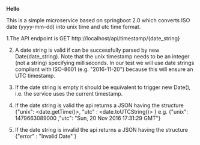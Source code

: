 **Hello**

This is a simple microservice based on springboot 2.0 which converts ISO date (yyyy-mm-dd) into unix time and utc time format.

1.The API endpoint is GET http://localhost/api/timestamp/{date_string}

2. A date string is valid if can be successfully parsed by new Date(date_string).
Note that the unix timestamp needs to be an integer (not a string) specifying milliseconds.
In our test we will use date strings compliant with ISO-8601 (e.g. "2016-11-20") because this will ensure an UTC timestamp.

3. If the date string is empty it should be equivalent to trigger new Date(), i.e. the service uses the current timestamp.

4. If the date string is valid the api returns a JSON having the structure
{"unix": <date.getTime()>, "utc" : <date.toUTCString()> }
e.g. {"unix": 1479663089000 ,"utc": "Sun, 20 Nov 2016 17:31:29 GMT"}

5. If the date string is invalid the api returns a JSON having the structure
{"error" : "Invalid Date" }